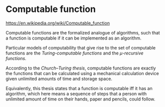 # Computable function

https://en.wikipedia.org/wiki/Computable_function

Computable functions are the formalized analogue of algorithms, such that a function is computable if it can be implemented as an algorithm.

Particular models of computability that give rise to the set of computable functions are the *Turing-computable functions* and the *μ-recursive functions*.

According to the *Church–Turing thesis*, computable functions are exactly the functions that can be calculated using a mechanical calculation device given unlimited amounts of time and storage space.

Equivalently, this thesis states that a function is computable iff it has an algorithm, which here means a sequence of steps that a person with unlimited amount of time on their hands, paper and pencils, could follow.
